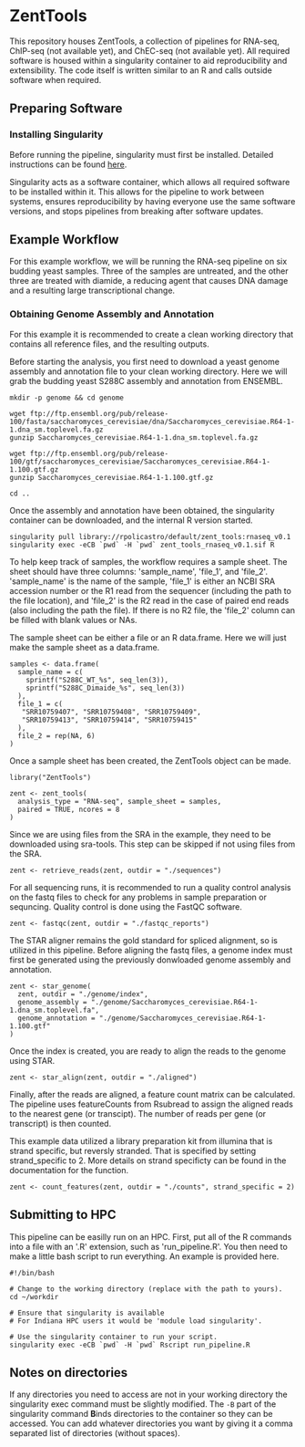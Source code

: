 # ZentTools

This repository houses ZentTools, a collection of pipelines for RNA-seq,
  ChIP-seq (not available yet), and ChEC-seq (not available yet).
All required software is housed within a singularity container to aid
  reproducibility and extensibility.
The code itself is written similar to an R and calls outside software
  when required.

## Preparing Software

### Installing Singularity

Before running the pipeline, singularity must first be installed.
Detailed instructions can be found [here](https://sylabs.io/guides/3.5/user-guide/quick_start.html#quick-installation-steps).

Singularity acts as a software container, which allows all required software to be
  installed within it.
This allows for the pipeline to work between systems,
  ensures reproducibility by having everyone use the same software versions,
  and stops pipelines from breaking after software updates.



## Example Workflow

For this example workflow, we will be running the RNA-seq pipeline on six budding yeast samples.
Three of the samples are untreated, and the other three are treated with diamide,
  a reducing agent that causes DNA damage and a resulting large transcriptional change.

### Obtaining Genome Assembly and Annotation

For this example it is recommended to create a clean working directory
  that contains all reference files, and the resulting outputs.

Before starting the analysis, you first need to download a yeast genome assembly
  and annotation file to your clean working directory.
Here we will grab the budding yeast S288C assembly and annotation from ENSEMBL.

```
mkdir -p genome && cd genome

wget ftp://ftp.ensembl.org/pub/release-100/fasta/saccharomyces_cerevisiae/dna/Saccharomyces_cerevisiae.R64-1-1.dna_sm.toplevel.fa.gz
gunzip Saccharomyces_cerevisiae.R64-1-1.dna_sm.toplevel.fa.gz

wget ftp://ftp.ensembl.org/pub/release-100/gtf/saccharomyces_cerevisiae/Saccharomyces_cerevisiae.R64-1-1.100.gtf.gz
gunzip Saccharomyces_cerevisiae.R64-1-1.100.gtf.gz

cd ..
```

Once the assembly and annotation have been obtained, the singularity container can be downloaded,
  and the internal R version started.

```
singularity pull library://rpolicastro/default/zent_tools:rnaseq_v0.1
singularity exec -eCB `pwd` -H `pwd` zent_tools_rnaseq_v0.1.sif R
```

To help keep track of samples, the workflow requires a sample sheet.
The sheet should have three columns: 'sample_name', 'file_1', and 'file_2'.
'sample_name' is the name of the sample, 'file_1' is either an NCBI SRA accession number
  or the R1 read from the sequencer (including the path to the file location),
  and 'file_2' is the R2 read in the case of paired end reads (also including
  the path the file).
If there is no R2 file, the 'file_2' column can be filled with blank values or NAs. 

The sample sheet can be either a file or an R data.frame.
Here we will just make the sample sheet as a data.frame.

```
samples <- data.frame(
  sample_name = c(
    sprintf("S288C_WT_%s", seq_len(3)),
    sprintf("S288C_Dimaide_%s", seq_len(3))
  ),
  file_1 = c(
   "SRR10759407", "SRR10759408", "SRR10759409",
   "SRR10759413", "SRR10759414", "SRR10759415"
  ),
  file_2 = rep(NA, 6)
)
```

Once a sample sheet has been created, the ZentTools object can be made.

```
library("ZentTools")

zent <- zent_tools(
  analysis_type = "RNA-seq", sample_sheet = samples,
  paired = TRUE, ncores = 8
)
```

Since we are using files from the SRA in the example,
  they need to be downloaded using sra-tools.
This step can be skipped if not using files from the SRA.

```
zent <- retrieve_reads(zent, outdir = "./sequences")
```

For all sequencing runs, it is recommended to run a quality control
  analysis on the fastq files to check for any problems in
  sample preparation or sequncing.
Quality control is done using the FastQC software.

```
zent <- fastqc(zent, outdir = "./fastqc_reports")
```

The STAR aligner remains the gold standard for spliced alignment,
  so is utilized in this pipeline.
Before aligning the fastq files, a genome index must first be generated
  using the previously donwloaded genome assembly and annotation.

```
zent <- star_genome(
  zent, outdir = "./genome/index",
  genome_assembly = "./genome/Saccharomyces_cerevisiae.R64-1-1.dna_sm.toplevel.fa",
  genome_annotation = "./genome/Saccharomyces_cerevisiae.R64-1-1.100.gtf"
)
```

Once the index is created, you are ready to align the reads to the genome using STAR.

```
zent <- star_align(zent, outdir = "./aligned")
```

Finally, after the reads are aligned, a feature count matrix can be calculated.
The pipeline uses featureCounts from Rsubread to assign the aligned reads
  to the nearest gene (or transcipt).
The number of reads per gene (or transcript) is then counted.

This example data utilized a library preparation kit from illumina that
  is strand specific, but reversly stranded.
That is specified by setting strand_specific to 2.
More details on strand specificty can be found in the documentation for the function.

```
zent <- count_features(zent, outdir = "./counts", strand_specific = 2)
```

## Submitting to HPC

This pipeline can be easilly run on an HPC.
First, put all of the R commands into a file with an '.R' extension, such as 'run_pipeline.R'.
You then need to make a little bash script to run everything.
An example is provided here.

```
#!/bin/bash

# Change to the working directory (replace with the path to yours).
cd ~/workdir

# Ensure that singularity is available
# For Indiana HPC users it would be 'module load singularity'.

# Use the singularity container to run your script.
singularity exec -eCB `pwd` -H `pwd` Rscript run_pipeline.R
```

## Notes on directories

If any directories you need to access are not in your working directory
  the singularity exec command must be slightly modified.
The `-B` part of the singularity command **B**inds directories to the container
  so they can be accessed.
You can add whatever directories you want by giving it a comma separated
  list of directories (without spaces).
